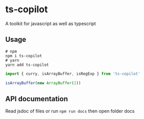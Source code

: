 # ts-copilot

A  toolkit for javascript as well as typescript
## Usage

```shell
# npm
npm i ts-copilot
# yarn
yarn add ts-copilot
```

```ts
import { curry, isArrayBuffer, isRegExp } from 'ts-copilot'

isArrayBuffer(new ArrayBuffer(2))

```

## API documentation

Read jsdoc of files or run `npm run docs` then open folder docs
